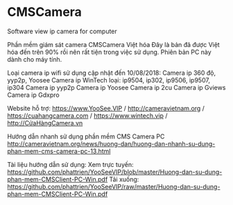 # CMSCamera
Software view ip camera for computer

Phần mềm giám sát camera CMSCamera Việt hóa
Đây là bản đã được Việt hóa đến trên 90% rồi nên rất tiện trong việc sử dụng.
Phiên bản PC này dành cho máy tính.

Loại camera ip wifi sử dụng cập nhật đến 10/08/2018:
Camera ip 360 độ, yyp2p, Yoosee
Camera ip WinTech loại:  ip9504, ip302, ip9506, ip9507, ip304
Camera ip yyp2p
Camera ip Yoosee
Camera ip 2cu
Camera ip Gviews
Camera ip Gdxpro

Website hỗ trợ: 
https://www.YooSee.VIP / http://cameravietnam.org / https://cuahangcamera.com / https://www.wintech.vip / http://CửaHàngCamera.vn

Hướng dẫn nhanh sử dụng phần mềm CMS Camera PC
http://cameravietnam.org/news/huong-dan/huong-dan-nhanh-su-dung-phan-mem-cms-camera-pc-13.html

Tài liệu hướng dẫn sử dụng: 
Xem trực tuyến: https://github.com/phattrien/YooSeeVIP/blob/master/Huong-dan-su-dung-phan-mem-CMSClient-PC-Win.pdf
Tải xuống: https://github.com/phattrien/YooSeeVIP/raw/master/Huong-dan-su-dung-phan-mem-CMSClient-PC-Win.pdf
